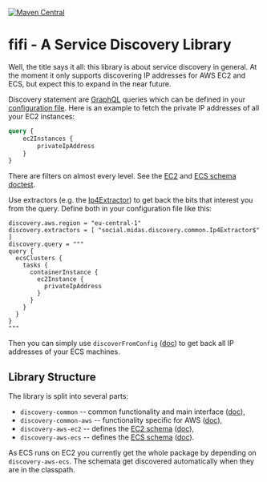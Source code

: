 [![Maven Central](https://maven-badges.herokuapp.com/maven-central/social.midas/discovery-common_2.12/badge.svg)](https://maven-badges.herokuapp.com/maven-central/social.midas/discovery-common_2.12) 

# fifi - A Service Discovery Library #

Well, the title says it all: this library is about service discovery
in general. At the moment it only supports discovering IP addresses
for AWS EC2 and ECS, but expect this to expand in the near future.

Discovery statement are [GraphQL](https://graphql.org/) queries which
can be defined in your [configuration
file](https://github.com/lightbend/config). Here is an example to
fetch the private IP addresses of all your EC2 instances:

```graphql
query {
    ec2Instances {
        privateIpAddress
    }
}
```

There are filters on almost every level. See the
[EC2](doc/ec2_schema.md) and [ECS schema doctest](doc/ecs_schema.md).

Use extractors (e.g. the
[Ip4Extractor](https://oss.sonatype.org/service/local/repositories/releases/archive/social/midas/discovery-common_2.12/0.3.4/discovery-common_2.12-0.3.4-javadoc.jar/!/social/midas/discovery/common/Ip4Extractor$.html))
to get back the bits that interest you from the query. Define both in
your configuration file like this:

```
discovery.aws.region = "eu-central-1"
discovery.extractors = [ "social.midas.discovery.common.Ip4Extractor$" ]
discovery.query = """
query {
  ecsClusters {
    tasks {
      containerInstance {
        ec2Instance {
          privateIpAddress
        }
      }
    }
  }
}
"""
```

Then you can simply use `discoverFromConfig`
([doc](https://oss.sonatype.org/service/local/repositories/releases/archive/social/midas/discovery-common_2.12/0.3.4/discovery-common_2.12-0.3.4-javadoc.jar/!/social/midas/discovery/common/index.html))
to get back all IP addresses of your ECS machines.

## Library Structure ##

The library is split into several parts:
  * `discovery-common` -- common functionality and main interface
    ([doc](https://oss.sonatype.org/service/local/repositories/releases/archive/social/midas/discovery-common_2.12/0.3.4/discovery-common_2.12-0.3.4-javadoc.jar/!/social/midas/discovery/common/index.html)),
  * `discovery-common-aws` -- functionality specific for AWS
    ([doc](https://oss.sonatype.org/service/local/repositories/releases/archive/social/midas/discovery-common-aws_2.12/0.3.4/discovery-common-aws_2.12-0.3.4-javadoc.jar/!/social/midas/discovery/common/aws/index.html)),
  * `discovery-aws-ec2` -- defines the [EC2 schema](doc/ec2_schema.md)
    ([doc](https://oss.sonatype.org/service/local/repositories/releases/archive/social/midas/discovery-aws-ec2_2.12/0.3.4/discovery-aws-ec2_2.12-0.3.4-javadoc.jar/!/social/midas/discovery/index.html)),
  * `discovery-aws-ecs` -- defines the [ECS schema](doc/ecs_schema.md)
    ([doc](https://oss.sonatype.org/service/local/repositories/releases/archive/social/midas/discovery-aws-ecs_2.12/0.3.4/discovery-aws-ecs_2.12-0.3.4-javadoc.jar/!/social/midas/discovery/index.html)).

As ECS runs on EC2 you currently get the whole package by depending on
`discovery-aws-ecs`. The schemata get discovered automatically when
they are in the classpath.
